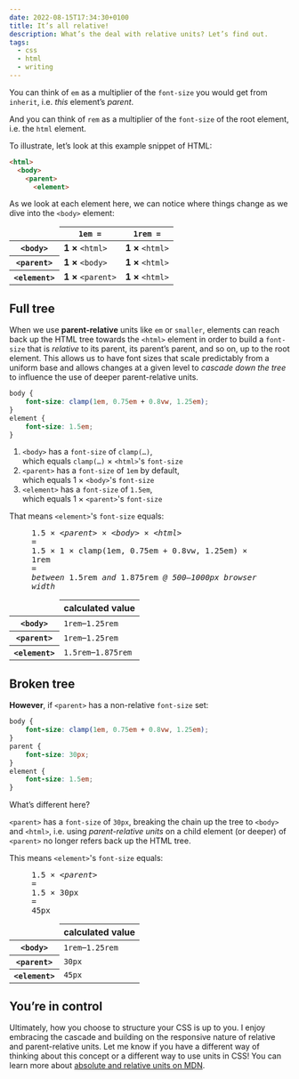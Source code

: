 ```yaml
---
date: 2022-08-15T17:34:30+0100
title: It’s all relative!
description: What’s the deal with relative units? Let’s find out.
tags:
  - css
  - html
  - writing
---
```


You can think of `em` as a multiplier of the `font-size` you would get from `inherit`, i.e. *this* element’s *parent*.

And you can think of `rem` as a multiplier of the `font-size` of the root element, i.e. the `html` element.

To illustrate, let’s look at this example snippet of HTML:

```html
<html>
  <body>
    <parent>
      <element>
```

As we look at each element here, we can notice where things change as we dive into the `<body>` element:

<table>
    <thead>
        <tr>
            <td></td>
            <th><code>1em =</code></th>
            <th><code>1rem =</code></th>
        </tr>
    </thead>
    <tbody>
        <tr>
            <th><code>&lt;body&gt;</code></th>
            <td><strong>1 ×</strong> <code>&lt;html&gt;</code></td>
            <td><strong>1 ×</strong> <code>&lt;html&gt;</code></td>
        </tr>
        <tr>
            <th><code>&lt;parent&gt;</code></th>
            <td><strong>1 ×</strong> <code class="strong">&lt;body&gt;</code></td>
            <td><strong>1 ×</strong> <code>&lt;html&gt;</code></td>
        </tr>
        <tr>
            <th><code>&lt;element&gt;</code></th>
            <td><strong>1 ×</strong> <code class="strong">&lt;parent&gt;</code></td>
            <td><strong>1 ×</strong> <code>&lt;html&gt;</code></td>
        </tr>
    </tbody>
</table>

## Full tree

When we use **parent-relative** units like `em` or `smaller`, elements can reach back up the HTML tree towards the `<html>` element in order to build a `font-size` that is *relative* to its parent, its parent’s parent, and so on, up to the root element. This allows us to have font sizes that scale predictably from a uniform base and allows changes at a given level to *cascade down the tree* to influence the use of deeper parent-relative units.

```css
body {
	font-size: clamp(1em, 0.75em + 0.8vw, 1.25em);
}
element {
	font-size: 1.5em;
}
```

1. `<body>` has a `font-size` of `clamp(…)`, <br>which equals `clamp(…)` × `<html>`'s `font-size`
2. `<parent>` has a `font-size` of `1em` by default, <br>which equals 1 × `<body>`'s `font-size`
3. `<element>` has a `font-size` of `1.5em`, <br>which equals 1 × `<parent>`'s `font-size`

That means `<element>`'s `font-size` equals:

<figure>
    <samp class="beta  center">1.5 × <var>&lt;parent&gt;</var> × <var>&lt;body&gt;</var> × <var>&lt;html&gt;</var><br>=<br>1.5 &times; 1 &times; clamp(1em, 0.75em + 0.8vw, 1.25em) &times; 1rem<br>=<br><em>between</em> 1.5rem <em>and</em> 1.875rem <em>@ 500–1000px browser width</em></samp>
</figure>

<table>
    <thead>
        <tr>
            <td></td>
            <th>calculated value</th>
        </tr>
    </thead>
    <tbody>
        <tr>
            <th><code>&lt;body&gt;</code></th>
            <td><code>1rem</code>–<code>1.25rem</code></td>
        </tr>
        <tr>
            <th><code>&lt;parent&gt;</code></th>
            <td><code>1rem</code>–<code>1.25rem</code></td>
        </tr>
        <tr>
            <th><code>&lt;element&gt;</code></th>
            <td><code>1.5rem</code>–<code>1.875rem</code></td>
        </tr>
    </tbody>
</table>

## Broken tree

**However**, if `<parent>` has a non-relative `font-size` set:

```css
body {
	font-size: clamp(1em, 0.75em + 0.8vw, 1.25em);
}
parent {
	font-size: 30px;
}
element {
	font-size: 1.5em;
}
```

What’s different here?

`<parent>` has a `font-size` of `30px`, breaking the chain up the tree to `<body>` and `<html>`, i.e. using *parent-relative units* on a child element (or deeper) of `<parent>` no longer refers back up the HTML tree.

This means `<element>`'s `font-size` equals:

<figure>
    <samp class="beta  center">1.5 × <var>&lt;parent&gt;</var><br>=<br>1.5 &times; 30px<br>=<br>45px</samp>
</figure>

<table>
    <thead>
        <tr>
            <td></td>
            <th>calculated value</th>
        </tr>
    </thead>
    <tbody>
        <tr>
            <th><code>&lt;body&gt;</code></th>
            <td><code>1rem</code>–<code>1.25rem</code></td>
        </tr>
        <tr>
            <th><code>&lt;parent&gt;</code></th>
            <td><code>30px</code></td>
        </tr>
        <tr>
            <th><code>&lt;element&gt;</code></th>
            <td><code>45px</code></td>
        </tr>
    </tbody>
</table>

## You’re in control

Ultimately, how you choose to structure your CSS is up to you. I enjoy embracing the cascade and building on the responsive nature of relative and parent-relative units. Let me know if you have a different way of thinking about this concept or a different way to use units in CSS! You can learn more about [absolute and relative units on MDN](https://developer.mozilla.org/en-US/docs/Learn/CSS/Building_blocks/Values_and_units).
